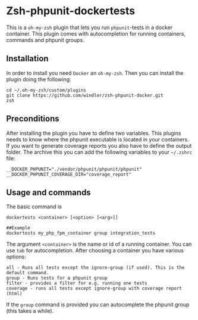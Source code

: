 # Zsh-phpunit-dockertests
This is a `oh-my-zsh` plugin that lets you run `phpunit`-tests in a docker container.
This plugin comes with autocompletion for running containers, commands and phpunit groups.

## Installation
In order to install you need `Docker` an `oh-my-zsh`. Then you can install the plugin doing the following:


```
cd ~/.oh-my-zsh/custom/plugins
git clone https://github.com/windler/zsh-phpunit-docker.git
zsh
```

## Preconditions
After installing the plugin you have to define two variables. This plugins needs to know where the phpunit
executable is located in your containers. If you want to generate coverage reports you also have to define the output folder. The archive this you can add the following variables to your `~/.zshrc` file:

```
__DOCKER_PHPUNIT="./vendor/phpunit/phpunit/phpunit"
__DOCKER_PHPUNIT_COVERAGE_DIR="coverage_report"
```

## Usage and commands
The basic command is
```
dockertests <container> [<option> [<arg>]]

##Example
dockertests my_php_fpm_container group integration_tests
```

The argument `<container>` is the name or id of a running container. You can use `tab`
for autocompletion. After choosing a container you have various options:
```
all - Runs all tests except the ignore-group (if used). This is the default command.
group - Runs tests for a phpunit group
filter - provides a filter for e.g. running one tests
coverage - runs all tests except ignore-group with coverage report (html)
```

If the `group` command is provided you can autocomplete the phpunit group (this takes a while).
